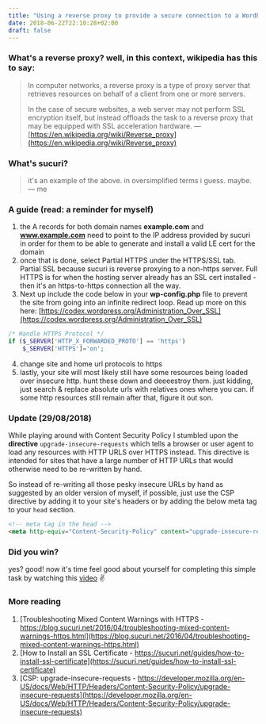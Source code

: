 ```yaml
---
title: "Using a reverse proxy to provide a secure connection to a WordPress site"
date: 2018-06-22T22:10:28+02:00
draft: false
---
```


### **What's a reverse proxy? well, in this context, wikipedia has this to say:**

>In computer networks, a reverse proxy is a type of proxy server that retrieves resources on behalf of a client from one or more servers.
>
>In the case of secure websites, a web server may not perform SSL encryption itself, but instead offloads the task to a reverse proxy that may be equipped with SSL acceleration hardware.
> &mdash; [https://en.wikipedia.org/wiki/Reverse_proxy](https://en.wikipedia.org/wiki/Reverse_proxy)

### **What's sucuri?**

> it's an example of the above. in oversimplified terms i guess. maybe.
> &mdash; me

### **A guide (read: a reminder for myself)**

1. the A records for both domain names **example.com** and **www.example.com** need to point to the IP address provided by sucuri in order for them to be able to generate and install a valid LE cert for the domain
2. once that is done, select Partial HTTPS under the HTTPS/SSL tab. Partial SSL because sucuri is reverse proxying to a non-https server. Full HTTPS is for when the hosting server already has an SSL cert installed - then it's an https-to-https connection all the way.
3. Next up include the code below in your **wp-config.php** file to prevent the site from going into an infinite redirect loop. Read up more on this here: [https://codex.wordpress.org/Administration_Over_SSL](https://codex.wordpress.org/Administration_Over_SSL)

```php
/* Handle HTTPS Protocol */
if ($_SERVER['HTTP_X_FORWARDED_PROTO'] == 'https')
	$_SERVER['HTTPS']='on';
```
  
4. change site and home url protocols to https 
5. lastly, your site will most likely still have some resources being loaded over insecure http. hunt these down and deeeestroy them. just kidding, just search & replace absolute urls with relatives ones where you can. if some http resources still remain after that, figure it out son. 

### **Update (29/08/2018)**
While playing around with Content Security Policy I stumbled upon the **directive** ```upgrade-insecure-requests``` which tells a browser or user agent to load any resources with HTTP URLS over HTTPS instead. This directive is intended for sites that have a large number of HTTP URLs that would otherwise need to be re-written by hand.

So instead of re-writing all those pesky insecure URLs by hand as suggested by an older version of myself, if possible, just use the CSP directive by adding it to your site's headers or by adding the below meta tag to your `head` section.

```html
<!-- meta tag in the head -->
<meta http-equiv="Content-Security-Policy" content="upgrade-insecure-requests">
```


### **Did you win?**
yes? good! now it's time feel good about yourself for completing this simple task by watching this [video](https://www.youtube.com/watch?v=JrO46CJd9ns)  ✌️

### **More reading**

1. [Troubleshooting Mixed Content Warnings with HTTPS - https://blog.sucuri.net/2016/04/troubleshooting-mixed-content-warnings-https.html](https://blog.sucuri.net/2016/04/troubleshooting-mixed-content-warnings-https.html)
2. [How to Install an SSL Certificate - https://sucuri.net/guides/how-to-install-ssl-certificate](https://sucuri.net/guides/how-to-install-ssl-certificate)
3. [CSP: upgrade-insecure-requests - https://developer.mozilla.org/en-US/docs/Web/HTTP/Headers/Content-Security-Policy/upgrade-insecure-requests](https://developer.mozilla.org/en-US/docs/Web/HTTP/Headers/Content-Security-Policy/upgrade-insecure-requests)

